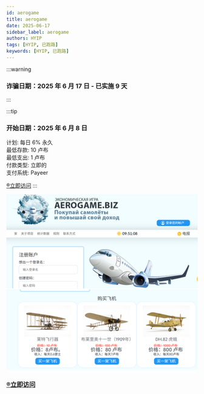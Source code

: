 ```yaml
---
id: aerogame
title: aerogame
date: 2025-06-17
sidebar_label: aerogame
authors: HYIP
tags: [HYIP, 已跑路]
keywords: [HYIP, 已跑路]
---
```



:::warning

### 诈骗日期：2025 年 6 月 17 日 - 已实施 9 天


:::



:::tip

### 开始日期：2025 年 6 月 8 日
计划: 每日 6% 永久   
最低存款: 10 卢布   
最低支出: 1 卢布   
付款类型: 立即的    
支付系统: Payeer    

[®️立即访问](https://aerogame.biz/?invite=3663)
:::

![image-aerogame01](aerogame.assets/image-aerogame01.png)
![image-aerogame02](aerogame.assets/image-aerogame02.png)



### [®️立即访问](https://aerogame.biz/?invite=3663)


